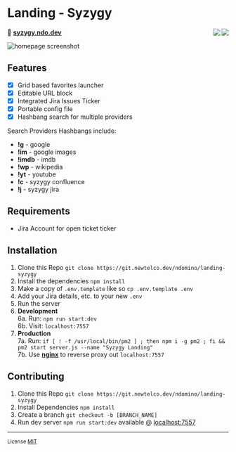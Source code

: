 # Landing - Syzygy

<img align="right" src="https://drone.ndo.dev/api/badges/ndom91/syzygy-landing/status.svg">
<img align="right" src="https://badges.greenkeeper.io/ndom91/syzygy-landing.svg?token=ac1a3669b7e5935a460f6dad9c9ed8f7ce0c76127d5502447f71a4c38789d3ea&ts=1566405890216">

:pushpin: [**syzygy.ndo.dev**](https://syzygy.ndo.dev)  

![homepage screenshot](https://imgur.com/dVdi4C0.png)

## Features

- [x] Grid based favorites launcher  
- [x] Editable URL block  
- [x] Integrated Jira Issues Ticker   
- [x] Portable config file  
- [x] Hashbang search for multiple providers

Search Providers Hashbangs include:

- **!g** - google
- **!im** - google images
- **!imdb** - imdb
- **!wp** - wikipedia
- **!yt** - youtube
- **!c** - syzygy confluence
- **!j** - syzygy jira

## Requirements  

- Jira Account for open ticket ticker  

## Installation

1. Clone this Repo `git clone https://git.newtelco.dev/ndomino/landing-syzygy` 
2. Install the dependencies `npm install` 
3. Make a copy of `.env.template` like so `cp .env.template .env`
4. Add your Jira details, etc. to your new `.env`
5. Run the server 
6. **Development**  
6a. Run: `npm run start:dev`  
6b. Visit: `localhost:7557`  
7. **Production**  
7a. Run: `if [ ! -f /usr/local/bin/pm2 ] ; then npm i -g pm2 ; fi && pm2 start server.js --name "Syzygy Landing"`  
7b. Use [**nginx**](https://nginx.org/en/docs/) to reverse proxy out `localhost:7557`  

## Contributing

1. Clone this Repo `git clone https://git.newtelco.dev/ndomino/landing-syzygy`  
2. Install Dependencies `npm install`  
3. Create a branch `git checkout -b [BRANCH_NAME]`  
4. Run dev server `npm run start:dev` available @ [localhost:7557](http://localhost:7557)  

---  

<sub>License [MIT](https://opensource.org/licenses/MIT)</sup>
